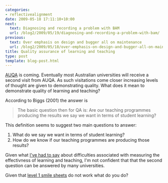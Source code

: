 ```yaml
---
categories:
- reflectivealignment
date: 2009-05-18 17:11:10+10:00
next:
  text: Diagnosing and recording a problem with BAM
  url: /blog2/2009/05/19/diagnosing-and-recording-a-problem-with-bam/
previous:
  text: Over emphasis on design and bugger all on maintenance
  url: /blog2/2009/05/18/over-emphasis-on-design-and-bugger-all-on-maintenance/
title: Quality assurance of learning and teaching
type: post
template: blog-post.html
---
```

[AUQA](http://www.auqa.edu.au) is coming. Eventually most Australian universities will receive a second visit from AUQA. As such visitations come closer increasing levels of thought are given to demonstrating quality. What does it mean to demonstrate quality of learning and teaching?

According to Biggs (2001) the answer is

> The basic question then for QA is: Are our teaching programmes producing the results we say we want in terms of student learning?

This definition seems to suggest two main questions to answer:

1. What do we say we want in terms of student learning?
2. How do we know if our teaching programmes are producing those results?

Given what [I've had to say](/blog2/2009/03/06/the-biggest-flaw-in-university-lte-learning-and-how-to-avoid-it/) about difficulties associated with measuring the effectivness of learning and teaching, I'm not confident that that the second question can be answered by many universities.

Given that [level 1 smile sheets](/blog2/2009/01/25/somethings-that-are-broken-with-evaluation-of-university-teaching/) do not work what do you do?